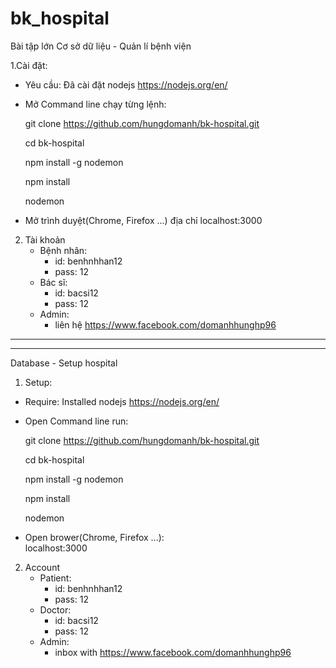 # bk_hospital

Bài tập lớn Cơ sở dữ liệu - Quản lí bệnh viện

1.Cài đặt: 
- Yêu cầu: Đã cài đặt nodejs https://nodejs.org/en/

- Mở Command line chạy từng lệnh:

	git clone  https://github.com/hungdomanh/bk-hospital.git

	cd bk-hospital

	npm install -g nodemon

	npm install

	nodemon
- Mở trình duyệt(Chrome, Firefox ...) địa chỉ
	localhost:3000

2. Tài khoản 
	+ Bệnh nhân: 
		+ id: benhnhhan12
		+ pass: 12
	+ Bác sĩ: 
		+ id: bacsi12
		+ pass: 12
	+ Admin: 
		+ liên hệ https://www.facebook.com/domanhhunghp96

----------------------------------------------------------------------
----------------------------------------------------------------------

Database - Setup hospital 

1. Setup: 
- Require: Installed nodejs https://nodejs.org/en/

- Open Command line run:

	git clone  https://github.com/hungdomanh/bk-hospital.git

	cd bk-hospital

	npm install -g nodemon

	npm install

	nodemon

- Open brower(Chrome, Firefox ...):  
	localhost:3000

2. Account 
	+ Patient: 
		+ id: benhnhhan12
		+ pass: 12
	+ Doctor: 
		+ id: bacsi12
		+ pass: 12
	+ Admin: 
		+ inbox with https://www.facebook.com/domanhhunghp96
